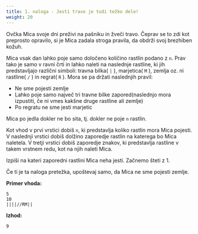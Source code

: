 ```yaml
---
title: 1. naloga - Jesti travo je tudi težko delo!
weight: 20
---
```


Ovčka Mica svoje dni preživi na pašniku in žveči travo. Čeprav se to zdi kot preprosto opravilo, si je Mica zadala stroga pravila, da obdrži svoj brezhiben kožuh.

Mica vsak dan lahko poje samo določeno količino rastlin podano z `n`. Prav tako je samo v ravni črti in lahko naleti na naslednje rastline, ki jih predstavljajo različni simboli: travna bilka( `|` ), marjetica( `M` ), zemlja oz. ni rastline( `/` ) in regrat( `R` ). Mora se pa držati naslednjih pravil:

- Ne sme pojesti zemlje
- Lahko poje samo največ tri travne bilke zapored(naslednjo mora izpustiti, če ni vmes kakšne druge rastline ali zemlje)
- Po regratu ne sme jesti marjetic

Mica po jedla dokler ne bo sita, tj. dokler ne poje `n` rastlin.

Kot vhod v prvi vrstici dobiš `n`, ki predstavlja koliko rastlin mora Mica pojesti. V naslednji vrstici dobiš dolžino zaporedje rastlin na katerega bo Mica naletela. V tretji vrstici dobiš zaporedje znakov, ki predstavlja rastline v takem vrstnem redu, kot na njih naleti Mica.

Izpiši na kateri zaporedni rastlini Mica neha jesti. Začnemo šteti z 1.

Če ti je ta naloga pretežka, upoštevaj samo, da Mica ne sme pojesti zemlje.

**Primer vhoda:**

```
5
10
||||//RM||
```

**Izhod:**
```
9
```

